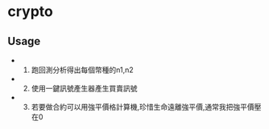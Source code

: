 # crypto

## Usage

* 1. 跑回測分析得出每個幣種的n1,n2
* 2. 使用一鍵訊號產生器產生買賣訊號
* 3. 若要做合約可以用強平價格計算機,珍惜生命遠離強平價,通常我把強平價壓在0
